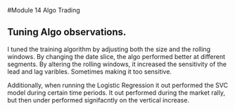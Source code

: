 #Module 14 Algo Trading
## Tuning Algo observations.

I tuned the training algorithm by adjusting both the size and the rolling windows. By changing the date slice, the algo performed better at different segments.  By altering the rolling windows, it increased the sensitivity of the lead and lag varibles. Sometimes making it too sensitive.

Additionally, when running the Logistic Regression it out performed the SVC model during certain time periods.  It out performed during the market rally, but then under performed signifacntly on the vertical increase.
